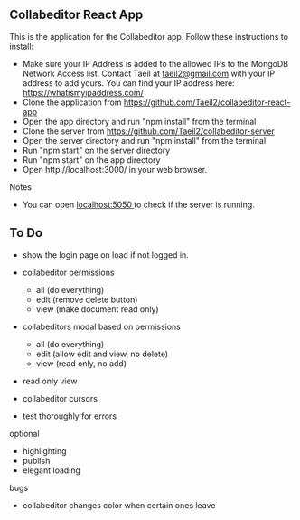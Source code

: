 ## Collabeditor React App

This is the application for the Collabeditor app. Follow these instructions to install:

- Make sure your IP Address is added to the allowed IPs to the MongoDB Network Access list. Contact Taeil at taeil2@gmail.com with your IP address to add yours. You can find your IP address here: https://whatismyipaddress.com/
- Clone the application from https://github.com/Taeil2/collabeditor-react-app
- Open the app directory and run "npm install" from the terminal
- Clone the server from https://github.com/Taeil2/collabeditor-server
- Open the server directory and run "npm install" from the terminal
- Run "npm start" on the server directory
- Run "npm start" on the app directory
- Open http://localhost:3000/ in your web browser.

Notes

- You can open [localhost:5050 ](http://localhost:5050/) to check if the server is running.

## To Do

- show the login page on load if not logged in.
- collabeditor permissions
  - all (do everything)
  - edit (remove delete button)
  - view (make document read only)
- collabeditors modal based on permissions
  - all (do everything)
  - edit (allow edit and view, no delete)
  - view (read only, no add)
- read only view
- collabeditor cursors

- test thoroughly for errors

optional

- highlighting
- publish
- elegant loading

bugs

- collabeditor changes color when certain ones leave
